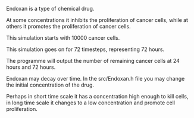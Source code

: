 Endoxan is a type of chemical drug.

At some concentrations it inhibits the proliferation of cancer cells, while at others it promotes the proliferation of cancer cells.

This simulation starts with 10000 cancer cells.

This simulation goes on for 72 timesteps, representing 72 hours.

The programme will output the number of remaining cancer cells at 24 hours and 72 hours.

Endoxan may decay over time. In the src/Endoxan.h file you may change the initial concentration of the drug.

Perhaps in short time scale it has a concentration high enough to kill cells, in long time scale it changes to a low concentration and promote cell proliferation.
